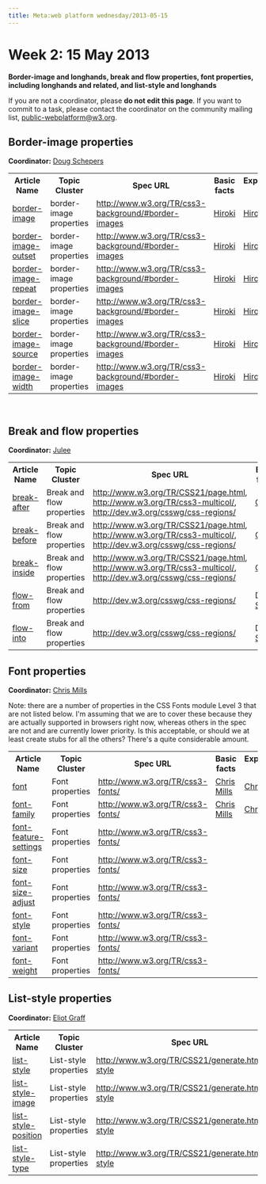 ```yaml
---
title: Meta:web platform wednesday/2013-05-15
---
```

<h1><span class="mw-headline" id="Week_2:_15_May_2013">Week 2: 15 May 2013</span></h1>
<p><b>Border-image and longhands, break and flow properties, font properties, including longhands and related, and list-style and longhands</b>
</p><p>If you are not a coordinator, please <b>do not edit this page</b>. If you want to commit to a task, please contact the coordinator on the community mailing list, <a rel="nofollow" class="external text" href="mailto:public-webplatform@w3.org?subject=(WPW)">public-webplatform@w3.org</a>.
</p>
<h2><span class="mw-headline" id="Border-image_properties">Border-image properties</span></h2>
<p><b>Coordinator:</b> <a href="/wiki/User:Shepazu" title="User:Shepazu">Doug Schepers</a>
</p>
<table class="wikitable sortable">
<tr>
<th> Article Name
</th>
<th> Topic Cluster
</th>
<th> Spec URL
</th>
<th> Basic facts
</th>
<th> Explanatory text
</th>
<th> Examples
</th>
<th> Links
</th>
<th> Review
</th>
<th> Notes
</th></tr>
<tr>
<td> <a href="/wiki/css/properties/border-image" title="css/properties/border-image">border-image</a>
</td>
<td> border-image properties
</td>
<td> <a rel="nofollow" class="external free" href="http://www.w3.org/TR/css3-background/#border-images">http://www.w3.org/TR/css3-background/#border-images</a>
</td>
<td> <a href="/wiki/User:Hiroki" title="User:Hiroki">Hiroki</a>
</td>
<td> <a href="/wiki/User:Hiroki" title="User:Hiroki">Hiroki</a>
</td>
<td> <a href="/wiki/User:Hiroki" title="User:Hiroki">Hiroki</a>
</td>
<td> <a href="/wiki/User:Hiroki" title="User:Hiroki">Hiroki</a>
</td>
<td> <a href="/wiki/User:Shepazu" title="User:Shepazu">Shepazu</a>
</td>
<td>
</td></tr>
<tr>
<td> <a href="/wiki/css/properties/border-image-outset" title="css/properties/border-image-outset">border-image-outset</a>
</td>
<td> border-image properties
</td>
<td> <a rel="nofollow" class="external free" href="http://www.w3.org/TR/css3-background/#border-images">http://www.w3.org/TR/css3-background/#border-images</a>
</td>
<td> <a href="/wiki/User:Hiroki" title="User:Hiroki">Hiroki</a>
</td>
<td> <a href="/wiki/User:Hiroki" title="User:Hiroki">Hiroki</a>
</td>
<td> <a href="/wiki/User:Hiroki" title="User:Hiroki">Hiroki</a>
</td>
<td> <a href="/wiki/User:Hiroki" title="User:Hiroki">Hiroki</a>
</td>
<td> <a href="/wiki/User:Shepazu" title="User:Shepazu">Shepazu</a>
</td>
<td>
</td></tr>
<tr>
<td> <a href="/wiki/css/properties/border-image-repeat" title="css/properties/border-image-repeat">border-image-repeat</a>
</td>
<td> border-image properties
</td>
<td> <a rel="nofollow" class="external free" href="http://www.w3.org/TR/css3-background/#border-images">http://www.w3.org/TR/css3-background/#border-images</a>
</td>
<td> <a href="/wiki/User:Hiroki" title="User:Hiroki">Hiroki</a>
</td>
<td> <a href="/wiki/User:Hiroki" title="User:Hiroki">Hiroki</a>
</td>
<td> <a href="/wiki/User:Hiroki" title="User:Hiroki">Hiroki</a>
</td>
<td> <a href="/wiki/User:Hiroki" title="User:Hiroki">Hiroki</a>
</td>
<td> <a href="/wiki/User:Shepazu" title="User:Shepazu">Shepazu</a>
</td>
<td>
</td></tr>
<tr>
<td> <a href="/wiki/css/properties/border-image-slice" title="css/properties/border-image-slice">border-image-slice</a>
</td>
<td> border-image properties
</td>
<td> <a rel="nofollow" class="external free" href="http://www.w3.org/TR/css3-background/#border-images">http://www.w3.org/TR/css3-background/#border-images</a>
</td>
<td> <a href="/wiki/User:Hiroki" title="User:Hiroki">Hiroki</a>
</td>
<td> <a href="/wiki/User:Hiroki" title="User:Hiroki">Hiroki</a>
</td>
<td> <a href="/wiki/User:Hiroki" title="User:Hiroki">Hiroki</a>
</td>
<td> <a href="/wiki/User:Hiroki" title="User:Hiroki">Hiroki</a>
</td>
<td> <a href="/wiki/User:Shepazu" title="User:Shepazu">Shepazu</a>
</td>
<td>
</td></tr>
<tr>
<td> <a href="/wiki/css/properties/border-image-source" title="css/properties/border-image-source">border-image-source</a>
</td>
<td> border-image properties
</td>
<td> <a rel="nofollow" class="external free" href="http://www.w3.org/TR/css3-background/#border-images">http://www.w3.org/TR/css3-background/#border-images</a>
</td>
<td> <a href="/wiki/User:Hiroki" title="User:Hiroki">Hiroki</a>
</td>
<td> <a href="/wiki/User:Hiroki" title="User:Hiroki">Hiroki</a>
</td>
<td> <a href="/wiki/User:Hiroki" title="User:Hiroki">Hiroki</a>
</td>
<td> <a href="/wiki/User:Hiroki" title="User:Hiroki">Hiroki</a>
</td>
<td> <a href="/wiki/User:Shepazu" title="User:Shepazu">Shepazu</a>
</td>
<td>
</td></tr>
<tr>
<td> <a href="/wiki/css/properties/border-image-width" title="css/properties/border-image-width">border-image-width</a>
</td>
<td> border-image properties
</td>
<td> <a rel="nofollow" class="external free" href="http://www.w3.org/TR/css3-background/#border-images">http://www.w3.org/TR/css3-background/#border-images</a>
</td>
<td> <a href="/wiki/User:Hiroki" title="User:Hiroki">Hiroki</a>
</td>
<td> <a href="/wiki/User:Hiroki" title="User:Hiroki">Hiroki</a>
</td>
<td> <a href="/wiki/User:Hiroki" title="User:Hiroki">Hiroki</a>
</td>
<td> <a href="/wiki/User:Hiroki" title="User:Hiroki">Hiroki</a>
</td>
<td> <a href="/wiki/User:Shepazu" title="User:Shepazu">Shepazu</a>
</td>
<td>
</td></tr></table>
<p><br />
</p>
<h2><span class="mw-headline" id="Break_and_flow_properties">Break and flow properties</span></h2>
<p><b>Coordinator:</b> <a href="/wiki/User:Julee" title="User:Julee">Julee</a>
</p>
<table class="wikitable sortable">
<tr>
<th> Article Name
</th>
<th> Topic Cluster
</th>
<th> Spec URL
</th>
<th> Basic facts
</th>
<th> Explanatory text
</th>
<th> Examples
</th>
<th> Links
</th>
<th> Review
</th>
<th> Notes
</th></tr>
<tr>
<td> <a href="/wiki/css/properties/break-after" title="css/properties/break-after">break-after</a>
</td>
<td> Break and flow properties
</td>
<td> <a rel="nofollow" class="external free" href="http://www.w3.org/TR/CSS21/page.html">http://www.w3.org/TR/CSS21/page.html</a>, <a rel="nofollow" class="external free" href="http://www.w3.org/TR/css3-multicol/">http://www.w3.org/TR/css3-multicol/</a>, <a rel="nofollow" class="external free" href="http://dev.w3.org/csswg/css-regions/">http://dev.w3.org/csswg/css-regions/</a>
</td>
<td>  <a href="/w/index.php?title=User:Gregwhitworth&amp;action=edit&amp;redlink=1" class="new" title="User:Gregwhitworth (page does not exist)">Greg</a>
</td>
<td>  <a href="/w/index.php?title=User:Gregwhitworth&amp;action=edit&amp;redlink=1" class="new" title="User:Gregwhitworth (page does not exist)">Greg</a>
</td>
<td>  <a href="/w/index.php?title=User:Gregwhitworth&amp;action=edit&amp;redlink=1" class="new" title="User:Gregwhitworth (page does not exist)">Greg</a>
</td>
<td>  <a href="/w/index.php?title=User:Gregwhitworth&amp;action=edit&amp;redlink=1" class="new" title="User:Gregwhitworth (page does not exist)">Greg</a>
</td>
<td>  <a href="/wiki/User:Julee" title="User:Julee">Julee</a>
</td>
<td>
</td></tr>
<tr>
<td> <a href="/wiki/css/properties/break-before" title="css/properties/break-before">break-before</a>
</td>
<td> Break and flow properties
</td>
<td> <a rel="nofollow" class="external free" href="http://www.w3.org/TR/CSS21/page.html">http://www.w3.org/TR/CSS21/page.html</a>, <a rel="nofollow" class="external free" href="http://www.w3.org/TR/css3-multicol/">http://www.w3.org/TR/css3-multicol/</a>, <a rel="nofollow" class="external free" href="http://dev.w3.org/csswg/css-regions/">http://dev.w3.org/csswg/css-regions/</a>
</td>
<td>  <a href="/w/index.php?title=User:Gregwhitworth&amp;action=edit&amp;redlink=1" class="new" title="User:Gregwhitworth (page does not exist)">Greg</a>
</td>
<td>  <a href="/w/index.php?title=User:Gregwhitworth&amp;action=edit&amp;redlink=1" class="new" title="User:Gregwhitworth (page does not exist)">Greg</a>
</td>
<td>  <a href="/w/index.php?title=User:Gregwhitworth&amp;action=edit&amp;redlink=1" class="new" title="User:Gregwhitworth (page does not exist)">Greg</a>
</td>
<td>  <a href="/w/index.php?title=User:Gregwhitworth&amp;action=edit&amp;redlink=1" class="new" title="User:Gregwhitworth (page does not exist)">Greg</a>
</td>
<td>  <a href="/wiki/User:Julee" title="User:Julee">Julee</a>
</td>
<td>
</td></tr>
<tr>
<td> <a href="/wiki/css/properties/break-inside" title="css/properties/break-inside">break-inside</a>
</td>
<td> Break and flow properties
</td>
<td> <a rel="nofollow" class="external free" href="http://www.w3.org/TR/CSS21/page.html">http://www.w3.org/TR/CSS21/page.html</a>, <a rel="nofollow" class="external free" href="http://www.w3.org/TR/css3-multicol/">http://www.w3.org/TR/css3-multicol/</a>, <a rel="nofollow" class="external free" href="http://dev.w3.org/csswg/css-regions/">http://dev.w3.org/csswg/css-regions/</a>
</td>
<td>  <a href="/w/index.php?title=User:Gregwhitworth&amp;action=edit&amp;redlink=1" class="new" title="User:Gregwhitworth (page does not exist)">Greg</a>
</td>
<td>  <a href="/w/index.php?title=User:Gregwhitworth&amp;action=edit&amp;redlink=1" class="new" title="User:Gregwhitworth (page does not exist)">Greg</a>
</td>
<td>  <a href="/w/index.php?title=User:Gregwhitworth&amp;action=edit&amp;redlink=1" class="new" title="User:Gregwhitworth (page does not exist)">Greg</a>
</td>
<td>  <a href="/w/index.php?title=User:Gregwhitworth&amp;action=edit&amp;redlink=1" class="new" title="User:Gregwhitworth (page does not exist)">Greg</a>
</td>
<td>  <a href="/wiki/User:Julee" title="User:Julee">Julee</a>
</td>
<td>
</td></tr>
<tr>
<td> <a href="/wiki/css/properties/flow-from" title="css/properties/flow-from">flow-from</a>
</td>
<td> Break and flow properties
</td>
<td> <a rel="nofollow" class="external free" href="http://dev.w3.org/csswg/css-regions/">http://dev.w3.org/csswg/css-regions/</a>
</td>
<td>  Done: <a href="/wiki/User:Sierra" title="User:Sierra">Sierra</a>
</td>
<td>  Done: <a href="/wiki/User:Sierra" title="User:Sierra">Sierra</a>
</td>
<td>  Done: <a href="/wiki/User:Sierra" title="User:Sierra">Sierra</a>
</td>
<td>  Done: <a href="/wiki/User:Sierra" title="User:Sierra">Sierra</a>
</td>
<td>  Done: <a href="/wiki/User:Julee" title="User:Julee">Julee</a>
</td>
<td>
</td></tr>
<tr>
<td> <a href="/wiki/css/properties/flow-into" title="css/properties/flow-into">flow-into</a>
</td>
<td> Break and flow properties
</td>
<td> <a rel="nofollow" class="external free" href="http://dev.w3.org/csswg/css-regions/">http://dev.w3.org/csswg/css-regions/</a>
</td>
<td>  Done: <a href="/wiki/User:Sierra" title="User:Sierra">Sierra</a>
</td>
<td>  Done: <a href="/wiki/User:Sierra" title="User:Sierra">Sierra</a>
</td>
<td>  Done: <a href="/wiki/User:Sierra" title="User:Sierra">Sierra</a>
</td>
<td>  Done: <a href="/wiki/User:Sierra" title="User:Sierra">Sierra</a>
</td>
<td>  Done: <a href="/wiki/User:Julee" title="User:Julee">Julee</a>
</td>
<td>
</td></tr></table>
<h2><span class="mw-headline" id="Font_properties">Font properties</span></h2>
<p><b>Coordinator:</b> <a href="/wiki/User:Cmills" title="User:Cmills">Chris Mills</a>
</p><p>Note: there are a number of properties in the CSS Fonts module Level 3 that are not listed below. I'm assuming that we are to cover these because they are actually supported in browsers right now, whereas others in the spec are not and are currently lower priority. Is this acceptable, or should we at least create stubs for all the others? There's a quite considerable amount. 
</p>
<table class="wikitable sortable">
<tr>
<th> Article Name
</th>
<th> Topic Cluster
</th>
<th> Spec URL
</th>
<th> Basic facts
</th>
<th> Explanatory text
</th>
<th> Examples
</th>
<th> Links
</th>
<th> Review
</th>
<th> Notes
</th></tr>
<tr>
<td> <a href="/wiki/css/properties/font" title="css/properties/font">font</a>
</td>
<td> Font properties
</td>
<td> <a rel="nofollow" class="external free" href="http://www.w3.org/TR/css3-fonts/">http://www.w3.org/TR/css3-fonts/</a>
</td>
<td> <a href="/wiki/User:Cmills" title="User:Cmills">Chris Mills</a>
</td>
<td> <a href="/wiki/User:Cmills" title="User:Cmills">Chris Mills</a>
</td>
<td> <a href="/wiki/User:Cmills" title="User:Cmills">Chris Mills</a>
</td>
<td> <a href="/wiki/User:Cmills" title="User:Cmills">Chris Mills</a>
</td>
<td>
</td>
<td>
</td></tr>
<tr>
<td> <a href="/wiki/css/properties/font-family" title="css/properties/font-family">font-family</a>
</td>
<td> Font properties
</td>
<td> <a rel="nofollow" class="external free" href="http://www.w3.org/TR/css3-fonts/">http://www.w3.org/TR/css3-fonts/</a>
</td>
<td> <a href="/wiki/User:Cmills" title="User:Cmills">Chris Mills</a>
</td>
<td> <a href="/wiki/User:Cmills" title="User:Cmills">Chris Mills</a>
</td>
<td> <a href="/wiki/User:Cmills" title="User:Cmills">Chris Mills</a>
</td>
<td> <a href="/wiki/User:Cmills" title="User:Cmills">Chris Mills</a>
</td>
<td>
</td>
<td>
</td></tr>
<tr>
<td> <a href="/wiki/css/properties/font-feature-settings" title="css/properties/font-feature-settings">font-feature-settings</a>
</td>
<td> Font properties
</td>
<td> <a rel="nofollow" class="external free" href="http://www.w3.org/TR/css3-fonts/">http://www.w3.org/TR/css3-fonts/</a>
</td>
<td>
</td>
<td>
</td>
<td>
</td>
<td>
</td>
<td>
</td>
<td>
</td></tr>
<tr>
<td> <a href="/wiki/css/properties/font-size" title="css/properties/font-size">font-size</a>
</td>
<td> Font properties
</td>
<td> <a rel="nofollow" class="external free" href="http://www.w3.org/TR/css3-fonts/">http://www.w3.org/TR/css3-fonts/</a>
</td>
<td>
</td>
<td>
</td>
<td>
</td>
<td>
</td>
<td>
</td>
<td>
</td></tr>
<tr>
<td> <a href="/wiki/css/properties/font-size-adjust" title="css/properties/font-size-adjust">font-size-adjust</a>
</td>
<td> Font properties
</td>
<td> <a rel="nofollow" class="external free" href="http://www.w3.org/TR/css3-fonts/">http://www.w3.org/TR/css3-fonts/</a>
</td>
<td>
</td>
<td>
</td>
<td>
</td>
<td>
</td>
<td>
</td>
<td>
</td></tr>
<tr>
<td> <a href="/wiki/css/properties/font-style" title="css/properties/font-style">font-style</a>
</td>
<td> Font properties
</td>
<td> <a rel="nofollow" class="external free" href="http://www.w3.org/TR/css3-fonts/">http://www.w3.org/TR/css3-fonts/</a>
</td>
<td>
</td>
<td>
</td>
<td>
</td>
<td>
</td>
<td>
</td>
<td>
</td></tr>
<tr>
<td> <a href="/wiki/css/properties/font-variant" title="css/properties/font-variant">font-variant</a>
</td>
<td> Font properties
</td>
<td> <a rel="nofollow" class="external free" href="http://www.w3.org/TR/css3-fonts/">http://www.w3.org/TR/css3-fonts/</a>
</td>
<td>
</td>
<td>
</td>
<td>
</td>
<td>
</td>
<td>
</td>
<td>
</td></tr>
<tr>
<td> <a href="/wiki/css/properties/font-weight" title="css/properties/font-weight">font-weight</a>
</td>
<td> Font properties
</td>
<td> <a rel="nofollow" class="external free" href="http://www.w3.org/TR/css3-fonts/">http://www.w3.org/TR/css3-fonts/</a>
</td>
<td>
</td>
<td>
</td>
<td>
</td>
<td>
</td>
<td>
</td>
<td>
</td></tr></table>
<h2><span class="mw-headline" id="List-style_properties">List-style properties</span></h2>
<p><b>Coordinator:</b> <a href="/wiki/User:Eliot-MSFT" title="User:Eliot-MSFT">Eliot Graff</a>
</p>
<table class="wikitable sortable">
<tr>
<th> Article Name
</th>
<th> Topic Cluster
</th>
<th> Spec URL
</th>
<th> Basic facts
</th>
<th> Explanatory text
</th>
<th> Examples
</th>
<th> Links
</th>
<th> Review
</th>
<th> Notes
</th></tr>
<tr>
<td> <a href="/wiki/css/properties/list-style" title="css/properties/list-style">list-style</a>
</td>
<td> List-style properties
</td>
<td> <a rel="nofollow" class="external free" href="http://www.w3.org/TR/CSS21/generate.html#list-style">http://www.w3.org/TR/CSS21/generate.html#list-style</a>
</td>
<td> <a href="/wiki/User:Eliot-MSFT" title="User:Eliot-MSFT">Eliot Graff</a>
</td>
<td> <a href="/wiki/User:Eliot-MSFT" title="User:Eliot-MSFT">Eliot Graff</a>
</td>
<td> <a href="/wiki/User:Eliot-MSFT" title="User:Eliot-MSFT">Eliot Graff</a>
</td>
<td> <a href="/wiki/User:Eliot-MSFT" title="User:Eliot-MSFT">Eliot Graff</a>
</td>
<td>
</td>
<td>
</td></tr>
<tr>
<td> <a href="/wiki/css/properties/list-style-image" title="css/properties/list-style-image">list-style-image</a>
</td>
<td> List-style properties
</td>
<td> <a rel="nofollow" class="external free" href="http://www.w3.org/TR/CSS21/generate.html#list-style">http://www.w3.org/TR/CSS21/generate.html#list-style</a>
</td>
<td>
</td>
<td>
</td>
<td>
</td>
<td>
</td>
<td>
</td>
<td>
</td></tr>
<tr>
<td> <a href="/wiki/css/properties/list-style-position" title="css/properties/list-style-position">list-style-position</a>
</td>
<td> List-style properties
</td>
<td> <a rel="nofollow" class="external free" href="http://www.w3.org/TR/CSS21/generate.html#list-style">http://www.w3.org/TR/CSS21/generate.html#list-style</a>
</td>
<td> Andrei Oprea
</td>
<td>
</td>
<td>
</td>
<td>
</td>
<td>
</td>
<td>
</td></tr>
<tr>
<td> <a href="/wiki/css/properties/list-style-type" title="css/properties/list-style-type">list-style-type</a>
</td>
<td> List-style properties
</td>
<td> <a rel="nofollow" class="external free" href="http://www.w3.org/TR/CSS21/generate.html#list-style">http://www.w3.org/TR/CSS21/generate.html#list-style</a>
</td>
<td> Andrei Oprea
</td>
<td>
</td>
<td>
</td>
<td>
</td>
<td>
</td>
<td>
</td></tr></table>

<!-- 
NewPP limit report
CPU time usage: 0.115 seconds
Real time usage: 0.154 seconds
Preprocessor visited node count: 18/1000000
Preprocessor generated node count: 24/1000000
Post‐expand include size: 0/2097152 bytes
Template argument size: 0/2097152 bytes
Highest expansion depth: 2/40
Expensive parser function count: 0/100
-->

<!-- 
Transclusion expansion time report (%,ms,calls,template)
100.00%    0.000      1 - -total
-->

<!-- Saved in parser cache with key wpwiki:pcache:idhash:8371-0!*!0!!*!*!*!esi=1 and timestamp 20150730190155 and revision id 32543
 -->
